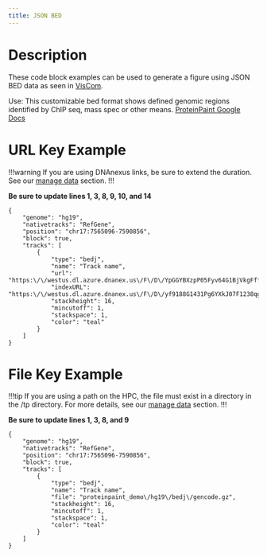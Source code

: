 ```yaml
---
title: JSON BED
---
```


# Description
These code block examples can be used to generate a figure using JSON BED data as seen in [VisCom](https://viz.stjude.cloud/zhou-lab/visualization/genomepaint-json-bed-example~38).

Use: This customizable bed format shows defined genomic regions identified by ChIP seq, mass spec or other means.
[ProteinPaint Google Docs](https://docs.google.com/document/d/1GP81rer7YEb0RpIej2XXfx-k7SCAL1Od9At_oczf06A/)


# URL Key Example

!!!warning
If you are using DNAnexus links, be sure to extend the duration. See our [manage data](https://university.stjude.cloud/docs/visualization-community/data-manage/) section.
!!!

**Be sure to update lines 1, 3, 8, 9, 10, and 14** 
```JS
{
    "genome": "hg19",
    "nativetracks": "RefGene",
    "position": "chr17:7565096-7590856",
    "block": true,
    "tracks": [
        {
            "type": "bedj",
            "name": "Track name",
            "url": "https:\/\/westus.dl.azure.dnanex.us\/F\/D\/YpGGYBXzpP05Fyv64G1BjVkgFffp24GxyvYzbZ1F\/gencode.gz",
            "indexURL": "https:\/\/westus.dl.azure.dnanex.us\/F\/D\/yf9188G1431Pg6YXkJ07F1238qg5YvF7x3pZfbPx\/gencode.gz.tbi",
            "stackheight": 16,
            "mincutoff": 1,
            "stackspace": 1,
            "color": "teal"
        }
    ]
}
```

# File Key Example

!!!tip
If you are using a path on the HPC, the file must exist in a directory in the /tp directory.
For more details, see our [manage data](https://university.stjude.cloud/docs/visualization-community/data-manage/) section.
!!!

**Be sure to update lines 1, 3, 8, and 9** 
```JS
{
    "genome": "hg19",
    "nativetracks": "RefGene",
    "position": "chr17:7565096-7590856",
    "block": true,
    "tracks": [
        {
            "type": "bedj",
            "name": "Track name",
            "file": "proteinpaint_demo\/hg19\/bedj\/gencode.gz",
            "stackheight": 16,
            "mincutoff": 1,
            "stackspace": 1,
            "color": "teal"
        }
    ]
}
```